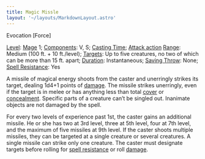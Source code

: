 ```yaml
---
title: Magic Missle
layout: '~/layouts/MarkdownLayout.astro'
---
```

Evocation [Force]

[Level](/modern.d20.srd/fx/level):
[Mage](/modern.d20.srd/classes/advanced/mage) 1;
[Components](/modern.d20.srd/fx/components): V, S; [Casting Time](/modern.d20.srd/fx/casting.time); [Attack action](/modern.d20.srd/combat/attack.actions)
[Range](/modern.d20.srd/fx/range): Medium (100 ft. + 10 ft./level);
[Targets](/modern.d20.srd/fx/target): Up to five creatures, no two of which
can be more than 15 ft. apart; [Duration](/modern.d20.srd/fx/duration):
Instantaneous; [Saving Throw](/modern.d20.srd/basics/saving.throws): None;
[Spell Resistance](/modern.d20.srd/special.abilities/spell.resistance): Yes

A missile of magical energy shoots from the caster and unerringly strikes its
target, dealing 1d4+1 points of [damage](/modern.d20.srd/combat/damage). The
missile strikes unerringly, even if the target is in melee or has anything
less than total [cover](/modern.d20.srd/combat/cover) or
[concealment](/modern.d20.srd/combat/concealment). Specific parts of a
creature can’t be singled out. In­an­imate objects are not damaged by the
spell.

For every two levels of experience past 1st, the caster gains an additional
missile. He or she has two at 3rd level, three at 5th level, four at 7th
level, and the maximum of five missiles at 9th level. If the caster shoots
multiple missiles, they can be targeted at a single creature or several
creatures. A single missile can strike only one creature. The caster must
designate targets before rolling for [spell resistance](/modern.d20.srd/special.abilities/spell.resistance) or roll
[damage](/modern.d20.srd/combat/damage).

